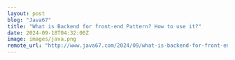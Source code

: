 ```yaml
---
layout: post
blog: "Java67"
title: "What is Backend for front-end Pattern? How to use it?"
date: 2024-09-18T04:32:00Z
image: images/java.png
remote_url: "http://www.java67.com/2024/09/what-is-backend-for-front-end-pattern.html"
---
```

